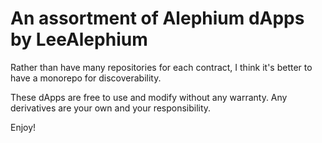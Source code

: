 # An assortment of Alephium dApps by LeeAlephium

Rather than have many repositories for each contract, I think it's better to
have a monorepo for discoverability.

These dApps are free to use and modify without any warranty. Any derivatives
are your own and your responsibility.

Enjoy!

